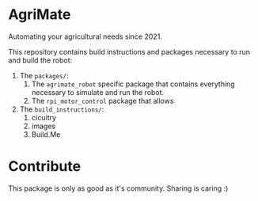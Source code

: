 # AgriMate

Automating your agricultural needs since 2021.

This repository contains build instructions and packages necessary to run and build the robot:
1. The `packages/`:
    1. The `agrimate_robot` specific package that contains everything necessary to simulate and run the robot.
    2. The `rpi_motor_control` package that allows 
2. The `build_instructions/`:
    1. cicuitry
    2. images
    3. Build.Me

# Contribute

This package is only as good as it's community.
Sharing is caring :)
